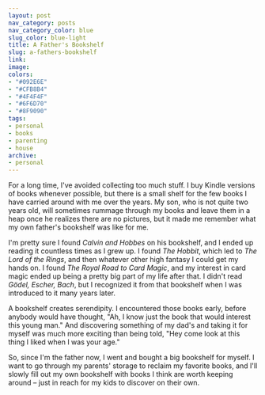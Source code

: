 ```yaml
---
layout: post
nav_category: posts
nav_category_color: blue
slug_color: blue-light
title: A Father's Bookshelf
slug: a-fathers-bookshelf
link:
image:
colors:
- "#092E6E"
- "#CFB8B4"
- "#4F4F4F"
- "#6F6D70"
- "#8F9090"
tags:
- personal
- books
- parenting
- house
archive:
- personal
---
```


For a long time, I've avoided collecting too much stuff. I buy Kindle versions of books whenever possible, but there is a small shelf for the few books I have carried around with me over the years. My son, who is not quite two years old, will sometimes rummage through my books and leave them in a heap once he realizes there are no pictures, but it made me remember what my own father's bookshelf was like for me.

I'm pretty sure I found *Calvin and Hobbes* on his bookshelf, and I ended up reading it countless times as I grew up. I found *The Hobbit*, which led to *The Lord of the Rings*, and then whatever other high fantasy I could get my hands on. I found *The Royal Road to Card Magic*, and my interest in card magic ended up being a pretty big part of my life after that. I didn't read *Gödel, Escher, Bach*, but I recognized it from that bookshelf when I was introduced to it many years later.

A bookshelf creates serendipity. I encountered those books early, before anybody would have thought, "Ah, I know just the book that would interest this young man." And discovering something of my dad's and taking it for myself was much more exciting than being told, "Hey come look at this thing I liked when I was your age."

So, since I'm the father now, I went and bought a big bookshelf for myself. I want to go through my parents' storage to reclaim my favorite books, and I'll slowly fill out my own bookshelf with books I think are worth keeping around – just in reach for my kids to discover on their own.
